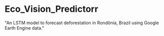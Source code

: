 # Eco_Vision_Predictorr
"An LSTM model to forecast deforestation in Rondônia, Brazil using Google Earth Engine data."
